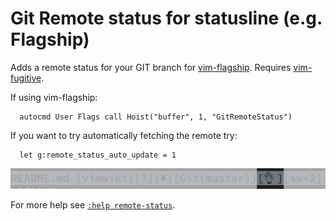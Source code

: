 # Git Remote status for statusline (e.g. Flagship)

Adds a remote status for your GIT branch for [vim-flagship](https://github.com/tpope/vim-flagship). Requires [vim-fugitive](https://github.com/tpope/vim-fugitive).

If using vim-flagship:

```
  autocmd User Flags call Hoist("buffer", 1, "GitRemoteStatus")
```

If you want to try automatically fetching the remote try:

```
  let g:remote_status_auto_update = 1
```

<img src="remote-status.png"></img>

For more help see [`:help remote-status`](doc/remote-status.txt).


